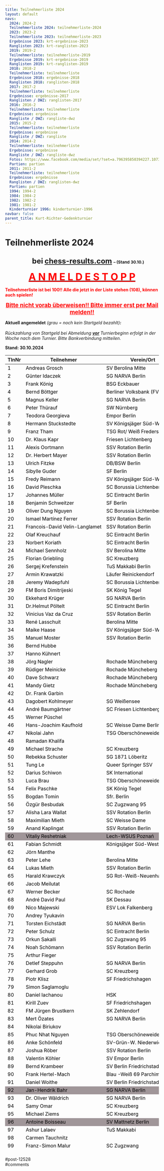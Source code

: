 ```yaml
---
title: Teilnehmerliste 2024 
layout: default
navs:
  2024: 2024-2
  Teilnehmerliste 2024: teilnehmerliste-2024
  2023: 2023-2
  Teilnehmerliste 2023: teilnehmerliste-2023
  Ergebnisse 2023: krt-ergebnisse-2023
  Ranglisten 2023: krt-ranglisten-2023
  2019: 2019-2
  Teilnehmerliste: teilnehmerliste-2019
  Ergebnisse 2019: krt-ergebnisse-2019
  Ranglisten 2019: krt-ranglisten-2019
  2018: 2018-2
  Teilnehmerliste: teilnehmerliste
  Ergebnisse 2018: ergebnisse-2018
  Ranglisten 2018: ranglisten-2018
  2017: 2017-2
  Teilnehmerliste: teilnehmerliste
  Ergebnisse: ergebnisse-2017
  Ranglisten / DWZ: ranglisten-2017
  2016: 2016-2
  Teilnehmerliste: teilnehmerliste
  Ergebnisse: ergebnisse
  Rangliste / DWZ: rangliste-dwz
  2015: 2015-2
  Teilnehmerliste: teilnehmerliste
  Ergebnisse: ergebnisse
  Rangliste / DWZ: rangliste
  2014: 2014-2
  Teilnehmerliste: teilnehmerliste
  Ergebnisse: ergebnisse
  Rangliste / DWZ: rangliste-dwz
  Fotos: https://www.facebook.com/media/set/?set=a.796395850394227.1073741841.214119148621903&type=1
  Partien: partien
  2011: 2011-2
  Teilnehmerliste: teilnehmerliste
  Ergebnisse: ergebnisse
  Ranglisten / DWZ: ranglisten-dwz
  Partien: partien
  1994: 1994-2
  1984: 1984-2
  1982: 1982-2
  1981: 1981-2
  Kinderturnier 1996: kinderturnier-1996
navbar: false
parent_title: Kurt-Richter-Gedenkturnier
---
```

<div class="post-12528 page type-page status-publish hentry" id="post-12528">
<h1 class="entry-title">Teilnehmerliste 2024</h1>
<div class="entry-content">
<h2 style="text-align: center; padding-left: 40px;"><span style="font-size: 18pt;">bei</span> <a href="https://chess-results.com/tnr966814.aspx?lan=0" rel="noopener" target="_blank"><span style="font-size: 18pt;">chess-results.com</span></a> <span style="font-size: 10pt;">– (Stand 30.10.)</span></h2>
<p style="text-align: center;"><span style="text-decoration: underline;"><span style="font-size: 24pt;"><strong><span style="color: #ff0000; text-decoration: underline;">A N M E L D E S T O P P</span></strong></span></span></p>
<p><strong><span style="color: #ff0000;">Teilnehmerliste ist bei 100!! Alle die jetzt in der Liste stehen (108), können auch spielen!</span></strong></p>
<p style="text-align: center;"><span style="text-decoration: underline; font-size: 14pt;"><strong><span style="color: #ff0000; text-decoration: underline;">Bitte nicht vorab überweisen!! Bitte immer erst per Mail melden!!</span></strong></span></p>
<p><strong>Aktuell angemeldet</strong><em> (grau = noch kein Startgeld bezahlt)</em><strong><em>:</em></strong><em><span style="color: #ff0000;"><br/>
</span></em><br/>
<em>Rückzahlung von Startgeld bei Abmeldung <span style="text-decoration: underline;"><strong>vor</strong></span> Turnierbeginn erfolgt in der Woche nach dem Turnier. Bitte Bankverbindung mitteilen.</em></p>
<p><strong>Stand: 30.10.2024</strong></p>
<table class="clean swiss footable" style="width: 100%; height: 2610px;">
<thead>
<tr style="height: 18px;">
<th style="height: 18px;">TlnNr</th>
<th style="height: 18px;">Teilnehmer</th>
<th style="height: 18px;">Verein/Ort</th>
</tr>
</thead>
<tbody>
<tr style="height: 24px;">
<td style="width: 33.3333%; height: 24px;"><span style="color: #000000;">1</span></td>
<td style="width: 33.3333%; height: 24px;"><span style="color: #000000;">Andreas Grosch</span></td>
<td style="width: 33.3333%; height: 24px;"><span style="color: #000000;">SV Berolina Mitte</span></td>
</tr>
<tr style="height: 24px;">
<td style="width: 33.3333%; height: 24px;"><span style="color: #000000;">2</span></td>
<td style="width: 33.3333%; height: 24px;"><span style="color: #000000;">Günter Idaczek</span></td>
<td style="width: 33.3333%; height: 24px;"><span style="color: #000000;">SG NARVA Berlin</span></td>
</tr>
<tr style="height: 24px;">
<td style="width: 33.3333%; height: 24px;"><span style="color: #000000;">3</span></td>
<td style="width: 33.3333%; height: 24px;"><span style="color: #000000;">Frank König</span></td>
<td style="width: 33.3333%; height: 24px;"><span style="color: #000000;">BSG Eckbauer</span></td>
</tr>
<tr style="height: 24px;">
<td style="width: 33.3333%; height: 24px;"><span style="color: #000000;">4</span></td>
<td style="width: 33.3333%; height: 24px;"><span style="color: #000000;">Bernd Böttger</span></td>
<td nowrap="nowrap" style="width: 33.3333%; height: 24px;"><span style="color: #000000;">Berliner Volksbank (FV Schach)</span></td>
</tr>
<tr style="height: 24px;">
<td style="width: 33.3333%; height: 24px;"><span style="color: #000000;">5</span></td>
<td style="width: 33.3333%; height: 24px;"><span style="color: #000000;">Magnus Keller</span></td>
<td style="width: 33.3333%; height: 24px;"><span style="color: #000000;">SG NARVA Berlin</span></td>
</tr>
<tr style="height: 24px;">
<td style="width: 33.3333%; height: 24px;"><span style="color: #000000;">6</span></td>
<td style="width: 33.3333%; height: 24px;"><span style="color: #000000;">Peter Thürauf</span></td>
<td style="width: 33.3333%; height: 24px;"><span style="color: #000000;">SW Nürnberg</span></td>
</tr>
<tr style="height: 24px;">
<td style="width: 33.3333%; height: 24px;"><span style="color: #000000;">7</span></td>
<td style="width: 33.3333%; height: 24px;"><span style="color: #000000;">Teodora Georgieva</span></td>
<td style="width: 33.3333%; height: 24px;"><span style="color: #000000;">Empor Berlin</span></td>
</tr>
<tr style="height: 24px;">
<td style="width: 33.3333%; height: 24px;"><span style="color: #000000;">8</span></td>
<td nowrap="nowrap" style="width: 33.3333%; height: 24px;"><span style="color: #000000;">Hermann Stuckstedte</span></td>
<td style="width: 33.3333%; height: 24px;"><span style="color: #000000;">SV Königsjäger Süd-West e.V.</span></td>
</tr>
<tr style="height: 24px;">
<td style="width: 33.3333%; height: 24px;"><span style="color: #000000;">9</span></td>
<td style="width: 33.3333%; height: 24px;"><span style="color: #000000;">Franz Tham</span></td>
<td style="width: 33.3333%; height: 24px;"><span style="color: #000000;">TSG Rot/ Weiß Fredersdorf</span></td>
</tr>
<tr style="height: 24px;">
<td style="width: 33.3333%; height: 24px;"><span style="color: #000000;">10</span></td>
<td style="width: 33.3333%; height: 24px;"><span style="color: #000000;">Dr. Klaus Kapr</span></td>
<td style="width: 33.3333%; height: 24px;"><span style="color: #000000;">Friesen Lichtenberg</span></td>
</tr>
<tr style="height: 24px;">
<td style="width: 33.3333%; height: 24px;"><span style="color: #000000;">11</span></td>
<td style="width: 33.3333%; height: 24px;"><span style="color: #000000;">Alexis Oortmann</span></td>
<td style="width: 33.3333%; height: 24px;"><span style="color: #000000;">SSV Rotation Berlin</span></td>
</tr>
<tr style="height: 24px;">
<td style="width: 33.3333%; height: 24px;"><span style="color: #000000;">12</span></td>
<td style="width: 33.3333%; height: 24px;"><span style="color: #000000;">Dr. Herbert Mayer</span></td>
<td style="width: 33.3333%; height: 24px;"><span style="color: #000000;">SSV Rotation Berlin</span></td>
</tr>
<tr style="height: 24px;">
<td style="width: 33.3333%; height: 24px;"><span style="color: #000000;">13</span></td>
<td style="width: 33.3333%; height: 24px;"><span style="color: #000000;">Ulrich Fitzke</span></td>
<td style="width: 33.3333%; height: 24px;"><span style="color: #000000;">DB/BSW Berlin</span></td>
</tr>
<tr style="height: 24px;">
<td style="width: 33.3333%; height: 24px;"><span style="color: #000000;">14</span></td>
<td style="width: 33.3333%; height: 24px;"><span style="color: #000000;">Sibylle Guder</span></td>
<td style="width: 33.3333%; height: 24px;"><span style="color: #000000;">SF Berlin</span></td>
</tr>
<tr style="height: 24px;">
<td style="width: 33.3333%; height: 24px;"><span style="color: #000000;">15</span></td>
<td style="width: 33.3333%; height: 24px;"><span style="color: #000000;">Fredy Reimann</span></td>
<td nowrap="nowrap" style="width: 33.3333%; height: 24px;"><span style="color: #000000;">SV Königsjäger Süd-West e.V.</span></td>
</tr>
<tr style="height: 24px;">
<td style="width: 33.3333%; height: 24px;"><span style="color: #000000;">16</span></td>
<td style="width: 33.3333%; height: 24px;"><span style="color: #000000;">David Pleschka</span></td>
<td style="width: 33.3333%; height: 24px;"><span style="color: #000000;">SC Borussia Lichtenberg</span></td>
</tr>
<tr style="height: 24px;">
<td style="width: 33.3333%; height: 24px;"><span style="color: #000000;">17</span></td>
<td style="width: 33.3333%; height: 24px;"><span style="color: #000000;">Johannes Müller</span></td>
<td style="width: 33.3333%; height: 24px;"><span style="color: #000000;">SC Eintracht Berlin</span></td>
</tr>
<tr style="height: 24px;">
<td style="width: 33.3333%; height: 24px;"><span style="color: #000000;">18</span></td>
<td style="width: 33.3333%; height: 24px;"><span style="color: #000000;">Benjamin Schweitzer</span></td>
<td style="width: 33.3333%; height: 24px;"><span style="color: #000000;">SF Berlin</span></td>
</tr>
<tr style="height: 24px;">
<td style="width: 33.3333%; height: 24px;"><span style="color: #000000;">19</span></td>
<td style="width: 33.3333%; height: 24px;"><span style="color: #000000;">Oliver Dung Nguyen</span></td>
<td style="width: 33.3333%; height: 24px;"><span style="color: #000000;">SC Borussia Lichtenberg</span></td>
</tr>
<tr style="height: 24px;">
<td style="width: 33.3333%; height: 24px;"><span style="color: #000000;">20</span></td>
<td nowrap="nowrap" style="width: 33.3333%; height: 24px;"><span style="color: #000000;">Ismael Martínez Ferrer</span></td>
<td style="width: 33.3333%; height: 24px;"><span style="color: #000000;">SSV Rotation Berlin</span></td>
</tr>
<tr style="height: 24px;">
<td style="width: 33.3333%; height: 24px;"><span style="color: #000000;">21</span></td>
<td nowrap="nowrap" style="width: 33.3333%; height: 24px;"><span style="color: #000000;">Francois-David Velin-Langlamet</span></td>
<td style="width: 33.3333%; height: 24px;"><span style="color: #000000;">SSV Rotation Berlin</span></td>
</tr>
<tr style="height: 24px;">
<td style="width: 33.3333%; height: 24px;"><span style="color: #000000;">22</span></td>
<td nowrap="nowrap" style="width: 33.3333%; height: 24px;"><span style="color: #000000;">Olaf Kreuchauf</span></td>
<td style="width: 33.3333%; height: 24px;"><span style="color: #000000;">SC Eintracht Berlin</span></td>
</tr>
<tr style="height: 24px;">
<td style="width: 33.3333%; height: 24px;"><span style="color: #000000;">23</span></td>
<td nowrap="nowrap" style="width: 33.3333%; height: 24px;"><span style="color: #000000;">Norbert Koriath</span></td>
<td style="width: 33.3333%; height: 24px;"><span style="color: #000000;">SC Eintracht Berlin</span></td>
</tr>
<tr style="height: 24px;">
<td style="width: 33.3333%; height: 24px;"><span style="color: #000000;">24</span></td>
<td nowrap="nowrap" style="width: 33.3333%; height: 24px;"><span style="color: #000000;">Michael Sennholz</span></td>
<td style="width: 33.3333%; height: 24px;"><span style="color: #000000;">SV Berolina Mitte</span></td>
</tr>
<tr style="height: 24px;">
<td style="width: 33.3333%; height: 24px;"><span style="color: #000000;">25</span></td>
<td nowrap="nowrap" style="width: 33.3333%; height: 24px;"><span style="color: #000000;">Florian Griebling</span></td>
<td style="width: 33.3333%; height: 24px;"><span style="color: #000000;">SC Kreuzberg</span></td>
</tr>
<tr style="height: 24px;">
<td style="width: 33.3333%; height: 24px;"><span style="color: #000000;">26</span></td>
<td nowrap="nowrap" style="width: 33.3333%; height: 24px;"><span style="color: #000000;">Sergej Krefenstein</span></td>
<td style="width: 33.3333%; height: 24px;"><span style="color: #000000;">TuS Makkabi Berlin</span></td>
</tr>
<tr style="height: 24px;">
<td style="width: 33.3333%; height: 24px;"><span style="color: #000000;">27</span></td>
<td nowrap="nowrap" style="width: 33.3333%; height: 24px;"><span style="color: #000000;">Armin Krawatzki</span></td>
<td style="width: 33.3333%; height: 24px;"><span style="color: #000000;">Läufer Reinickendorf</span></td>
</tr>
<tr style="height: 24px;">
<td style="width: 33.3333%; height: 24px;"><span style="color: #000000;">28</span></td>
<td nowrap="nowrap" style="width: 33.3333%; height: 24px;"><span style="color: #000000;">Jeremy Wadepfuhl</span></td>
<td style="width: 33.3333%; height: 24px;"><span style="color: #000000;">SC Borussia Lichtenberg</span></td>
</tr>
<tr style="height: 24px;">
<td style="width: 33.3333%; height: 24px;"><span style="color: #000000;">29</span></td>
<td nowrap="nowrap" style="width: 33.3333%; height: 24px;"><span style="color: #000000;">FM Boris Dimitrijeski</span></td>
<td style="width: 33.3333%; height: 24px;"><span style="color: #000000;">SK König Tegel</span></td>
</tr>
<tr style="height: 24px;">
<td style="width: 33.3333%; height: 24px;"><span style="color: #000000;">30</span></td>
<td nowrap="nowrap" style="width: 33.3333%; height: 24px;"><span style="color: #000000;">Ekkehard Krüger</span></td>
<td style="width: 33.3333%; height: 24px;"><span style="color: #000000;">SG NARVA Berlin</span></td>
</tr>
<tr style="height: 24px;">
<td style="width: 33.3333%; height: 24px;"><span style="color: #000000;">31</span></td>
<td nowrap="nowrap" style="width: 33.3333%; height: 24px;"><span style="color: #000000;">Dr.Helmut Pöltelt</span></td>
<td style="width: 33.3333%; height: 24px;"><span style="color: #000000;">SC Eintracht Berlin</span></td>
</tr>
<tr style="height: 24px;">
<td style="width: 33.3333%; height: 24px;"><span style="color: #000000;">32</span></td>
<td nowrap="nowrap" style="width: 33.3333%; height: 24px;"><span style="color: #000000;">Vinicius Vaz da Cruz</span></td>
<td style="width: 33.3333%; height: 24px;"><span style="color: #000000;">SSV Rotation Berlin</span></td>
</tr>
<tr style="height: 24px;">
<td style="width: 33.3333%; height: 24px;"><span style="color: #000000;">33</span></td>
<td nowrap="nowrap" style="width: 33.3333%; height: 24px;"><span style="color: #000000;">René Lasschuit</span></td>
<td style="width: 33.3333%; height: 24px;"><span style="color: #000000;">Berolina Mitte</span></td>
</tr>
<tr style="height: 24px;">
<td style="width: 33.3333%; height: 24px;"><span style="color: #000000;">34</span></td>
<td nowrap="nowrap" style="width: 33.3333%; height: 24px;"><span style="color: #000000;">Maike Haase</span></td>
<td style="width: 33.3333%; height: 24px;"><span style="color: #000000;">SV Königsjäger Süd-West</span></td>
</tr>
<tr style="height: 24px;">
<td style="width: 33.3333%; height: 24px;"><span style="color: #000000;">35</span></td>
<td nowrap="nowrap" style="width: 33.3333%; height: 24px;"><span style="color: #000000;">Manuel Moster</span></td>
<td style="width: 33.3333%; height: 24px;"><span style="color: #000000;">SSV Rotation Berlin</span></td>
</tr>
<tr style="height: 24px;">
<td style="width: 33.3333%; height: 24px;"><span style="color: #000000;">36</span></td>
<td nowrap="nowrap" style="width: 33.3333%; height: 24px;"><span style="color: #000000;">Bernd Hubbe</span></td>
<td style="width: 33.3333%; height: 24px;"></td>
</tr>
<tr style="height: 24px;">
<td style="width: 33.3333%; height: 24px;"><span style="color: #000000;">37</span></td>
<td nowrap="nowrap" style="width: 33.3333%; height: 24px;"><span style="color: #000000;">Hanno Kühnert</span></td>
<td style="width: 33.3333%; height: 24px;"></td>
</tr>
<tr style="height: 24px;">
<td style="width: 33.3333%; height: 24px;"><span style="color: #000000;">38</span></td>
<td nowrap="nowrap" style="width: 33.3333%; height: 24px;"><span style="color: #000000;">Jörg Nagler</span></td>
<td style="width: 33.3333%; height: 24px;"><span style="color: #000000;">Rochade Müncheberg</span></td>
</tr>
<tr style="height: 24px;">
<td style="width: 33.3333%; height: 24px;"><span style="color: #000000;">39</span></td>
<td nowrap="nowrap" style="width: 33.3333%; height: 24px;"><span style="color: #000000;">Rüdiger Meinicke</span></td>
<td style="width: 33.3333%; height: 24px;"><span style="color: #000000;">Rochade Müncheberg</span></td>
</tr>
<tr style="height: 24px;">
<td style="width: 33.3333%; height: 24px;"><span style="color: #000000;">40</span></td>
<td nowrap="nowrap" style="width: 33.3333%; height: 24px;"><span style="color: #000000;">Dave Schwarz</span></td>
<td style="width: 33.3333%; height: 24px;"><span style="color: #000000;">Rochade Müncheberg</span></td>
</tr>
<tr style="height: 24px;">
<td style="width: 33.3333%; height: 24px;"><span style="color: #000000;">41</span></td>
<td nowrap="nowrap" style="width: 33.3333%; height: 24px;"><span style="color: #000000;">Mandy Gietz</span></td>
<td style="width: 33.3333%; height: 24px;"><span style="color: #000000;">Rochade Müncheberg</span></td>
</tr>
<tr style="height: 24px;">
<td style="width: 33.3333%; height: 24px;"><span style="color: #000000;">42</span></td>
<td nowrap="nowrap" style="width: 33.3333%; height: 24px;"><span style="color: #000000;">Dr. Frank Garbin</span></td>
<td style="width: 33.3333%; height: 24px;"></td>
</tr>
<tr style="height: 24px;">
<td style="width: 33.3333%; height: 24px;"><span style="color: #000000;">43</span></td>
<td nowrap="nowrap" style="width: 33.3333%; height: 24px;"><span style="color: #000000;">Dagobert Kohlmeyer</span></td>
<td style="width: 33.3333%; height: 24px;"><span style="color: #000000;">SG Weißensee</span></td>
</tr>
<tr style="height: 24px;">
<td style="width: 33.3333%; height: 24px;"><span style="color: #000000;">44</span></td>
<td nowrap="nowrap" style="width: 33.3333%; height: 24px;"><span style="color: #000000;">André Baumgärtner</span></td>
<td style="width: 33.3333%; height: 24px;"><span style="color: #000000;">SC Friesen Lichtenberg</span></td>
</tr>
<tr style="height: 24px;">
<td style="width: 33.3333%; height: 24px;"><span style="color: #000000;">45</span></td>
<td nowrap="nowrap" style="width: 33.3333%; height: 24px;"><span style="color: #000000;">Werner Püschel</span></td>
<td style="width: 33.3333%; height: 24px;"></td>
</tr>
<tr style="height: 24px;">
<td style="width: 33.3333%; height: 24px;"><span style="color: #000000;">46</span></td>
<td nowrap="nowrap" style="width: 33.3333%; height: 24px;"><span style="color: #000000;">Hans-Joachim Kaufhold</span></td>
<td style="width: 33.3333%; height: 24px;"><span style="color: #000000;">SC Weisse Dame Berlin</span></td>
</tr>
<tr style="height: 24px;">
<td style="width: 33.3333%; height: 24px;"><span style="color: #000000;">47</span></td>
<td nowrap="nowrap" style="width: 33.3333%; height: 24px;"><span style="color: #000000;">Nikolai Jahn</span></td>
<td style="width: 33.3333%; height: 24px;"><span style="color: #000000;">TSG Oberschöneweide</span></td>
</tr>
<tr style="height: 24px;">
<td style="width: 33.3333%; height: 24px;"><span style="color: #000000;">48</span></td>
<td nowrap="nowrap" style="width: 33.3333%; height: 24px;"><span style="color: #000000;">Ramadan Khalifa</span></td>
<td style="width: 33.3333%; height: 24px;"></td>
</tr>
<tr style="height: 24px;">
<td style="width: 33.3333%; height: 24px;"><span style="color: #000000;">49</span></td>
<td nowrap="nowrap" style="width: 33.3333%; height: 24px;"><span style="color: #000000;">Michael Strache</span></td>
<td style="width: 33.3333%; height: 24px;"><span style="color: #000000;">SC Kreuzberg</span></td>
</tr>
<tr style="height: 24px;">
<td style="width: 33.3333%; height: 24px;"><span style="color: #000000;">50</span></td>
<td nowrap="nowrap" style="width: 33.3333%; height: 24px;"><span style="color: #000000;">Rebekka Schuster</span></td>
<td style="width: 33.3333%; height: 24px;"><span style="color: #000000;">SG 1871 Löberitz</span></td>
</tr>
<tr style="height: 24px;">
<td style="width: 33.3333%; height: 24px;"><span style="color: #000000;">51</span></td>
<td nowrap="nowrap" style="width: 33.3333%; height: 24px;"><span style="color: #000000;">Tung Le</span></td>
<td style="width: 33.3333%; height: 24px;"><span style="color: #000000;">Queer Springer SSV</span></td>
</tr>
<tr style="height: 24px;">
<td style="width: 33.3333%; height: 24px;"><span style="color: #000000;">52</span></td>
<td nowrap="nowrap" style="width: 33.3333%; height: 24px;"><span style="color: #000000;">Darius Schiwon</span></td>
<td style="width: 33.3333%; height: 24px;"><span style="color: #000000;">SK International</span></td>
</tr>
<tr style="height: 24px;">
<td style="width: 33.3333%; height: 24px;"><span style="color: #000000;">53</span></td>
<td nowrap="nowrap" style="width: 33.3333%; height: 24px;"><span style="color: #000000;">Luca Brau</span></td>
<td style="width: 33.3333%; height: 24px;"><span style="color: #000000;">TSG Oberschöneweide</span></td>
</tr>
<tr style="height: 24px;">
<td style="width: 33.3333%; height: 24px;"><span style="color: #000000;">54</span></td>
<td nowrap="nowrap" style="width: 33.3333%; height: 24px;"><span style="color: #000000;">Felix Paschke</span></td>
<td style="width: 33.3333%; height: 24px;"><span style="color: #000000;">SK König Tegel</span></td>
</tr>
<tr style="height: 24px;">
<td style="width: 33.3333%; height: 24px;"><span style="color: #000000;">55</span></td>
<td nowrap="nowrap" style="width: 33.3333%; height: 24px;"><span style="color: #000000;">Bogdan Tomin</span></td>
<td style="width: 33.3333%; height: 24px;"><span style="color: #000000;">Sfr. Berlin</span></td>
</tr>
<tr style="height: 24px;">
<td style="width: 33.3333%; height: 24px;"><span style="color: #000000;">56</span></td>
<td nowrap="nowrap" style="width: 33.3333%; height: 24px;"><span style="color: #000000;">Özgür Besbudak</span></td>
<td style="width: 33.3333%; height: 24px;"><span style="color: #000000;">SC Zugzwang 95</span></td>
</tr>
<tr style="height: 24px;">
<td style="width: 33.3333%; height: 24px;"><span style="color: #000000;">57</span></td>
<td nowrap="nowrap" style="width: 33.3333%; height: 24px;"><span style="color: #000000;">Alisha Lara Wallat</span></td>
<td style="width: 33.3333%; height: 24px;"><span style="color: #000000;">SSV Rotation Berlin</span></td>
</tr>
<tr style="height: 24px;">
<td style="width: 33.3333%; height: 24px;"><span style="color: #000000;">58</span></td>
<td nowrap="nowrap" style="width: 33.3333%; height: 24px;"><span style="color: #000000;">Maximilian Mieth</span></td>
<td style="width: 33.3333%; height: 24px;"><span style="color: #000000;">SC Weisse Dame</span></td>
</tr>
<tr style="height: 24px;">
<td style="width: 33.3333%; height: 24px;"><span style="color: #000000;">59</span></td>
<td nowrap="nowrap" style="width: 33.3333%; height: 24px;"><span style="color: #000000;">Anand Kaplingat</span></td>
<td style="width: 33.3333%; height: 24px;"><span style="color: #000000;">SSV Rotation Berlin</span></td>
</tr>
<tr style="background-color: #a09699;">
<td style="width: 33.3333%; height: 24px;"><span style="color: #000000;">60</span></td>
<td nowrap="nowrap" style="width: 33.3333%; height: 24px;"><span style="color: #000000;">Vitaliy Reshetniak</span></td>
<td style="width: 33.3333%; height: 24px;"><span style="color: #000000;">Lech-WSUS Poznań</span></td>
</tr>
<tr style="height: 24px;">
<td style="width: 33.3333%; height: 24px;"><span style="color: #000000;">61</span></td>
<td nowrap="nowrap" style="width: 33.3333%; height: 24px;"><span style="color: #000000;">Fabian Schmidt</span></td>
<td style="width: 33.3333%; height: 24px;"><span style="color: #000000;">Königsjäger Süd-West</span></td>
</tr>
<tr style="height: 24px;">
<td style="width: 33.3333%; height: 24px;"><span style="color: #000000;">62</span></td>
<td nowrap="nowrap" style="width: 33.3333%; height: 24px;"><span style="color: #000000;">Jörn Manthe</span></td>
<td style="width: 33.3333%; height: 24px;"></td>
</tr>
<tr style="height: 24px;">
<td style="width: 33.3333%; height: 24px;"><span style="color: #000000;">63</span></td>
<td nowrap="nowrap" style="width: 33.3333%; height: 24px;"><span style="color: #000000;">Peter Lehe</span></td>
<td style="width: 33.3333%; height: 24px;"><span style="color: #000000;">Berolina Mitte</span></td>
</tr>
<tr style="height: 24px;">
<td style="width: 33.3333%; height: 24px;"><span style="color: #000000;">64</span></td>
<td nowrap="nowrap" style="width: 33.3333%; height: 24px;"><span style="color: #000000;">Lukas Mieth</span></td>
<td style="width: 33.3333%; height: 24px;"><span style="color: #000000;">SSV Rotation Berlin</span></td>
</tr>
<tr style="height: 24px;">
<td style="width: 33.3333%; height: 24px;"><span style="color: #000000;">65</span></td>
<td nowrap="nowrap" style="width: 33.3333%; height: 24px;"><span style="color: #000000;">Harald Krawczyk</span></td>
<td style="width: 33.3333%; height: 24px;"><span style="color: #000000;">SG Rot-Weiß-Neuenhagen</span></td>
</tr>
<tr style="height: 24px;">
<td style="width: 33.3333%; height: 24px;"><span style="color: #000000;">66</span></td>
<td nowrap="nowrap" style="width: 33.3333%; height: 24px;"><span style="color: #000000;">Jacob Meilutat</span></td>
<td style="width: 33.3333%; height: 24px;"></td>
</tr>
<tr style="height: 24px;">
<td style="width: 33.3333%; height: 24px;"><span style="color: #000000;">67</span></td>
<td nowrap="nowrap" style="width: 33.3333%; height: 24px;"><span style="color: #000000;">Werner Becker</span></td>
<td style="width: 33.3333%; height: 24px;"><span style="color: #000000;">SC Rochade</span></td>
</tr>
<tr style="height: 24px;">
<td style="width: 33.3333%; height: 24px;"><span style="color: #000000;">68</span></td>
<td nowrap="nowrap" style="width: 33.3333%; height: 24px;"><span style="color: #000000;">André David Paul</span></td>
<td style="width: 33.3333%; height: 24px;"><span style="color: #000000;">SK Dessau</span></td>
</tr>
<tr style="height: 24px;">
<td style="width: 33.3333%; height: 24px;"><span style="color: #000000;">69</span></td>
<td nowrap="nowrap" style="width: 33.3333%; height: 24px;"><span style="color: #000000;">Nico Majewski</span></td>
<td style="width: 33.3333%; height: 24px;"><span style="color: #000000;">ESV Lok Falkenberg</span></td>
</tr>
<tr style="height: 24px;">
<td style="width: 33.3333%; height: 24px;"><span style="color: #000000;">70</span></td>
<td nowrap="nowrap" style="width: 33.3333%; height: 24px;"><span style="color: #000000;">Andrey Tyukavin</span></td>
<td style="width: 33.3333%; height: 24px;"></td>
</tr>
<tr style="height: 24px;">
<td style="width: 33.3333%; height: 24px;"><span style="color: #000000;">71</span></td>
<td nowrap="nowrap" style="width: 33.3333%; height: 24px;"><span style="color: #000000;">Torsten Eichstädt</span></td>
<td style="width: 33.3333%; height: 24px;"><span style="color: #000000;">SG NARVA Berlin</span></td>
</tr>
<tr style="height: 24px;">
<td style="width: 33.3333%; height: 24px;"><span style="color: #000000;">72</span></td>
<td nowrap="nowrap" style="width: 33.3333%; height: 24px;"><span style="color: #000000;">Peter Schulz</span></td>
<td style="width: 33.3333%; height: 24px;"><span style="color: #000000;">SC Eintracht Berlin</span></td>
</tr>
<tr style="height: 24px;">
<td style="width: 33.3333%; height: 24px;"><span style="color: #000000;">73</span></td>
<td nowrap="nowrap" style="width: 33.3333%; height: 24px;"><span style="color: #000000;">Orkun Sakalli</span></td>
<td style="width: 33.3333%; height: 24px;"><span style="color: #000000;">SC Zugzwang 95</span></td>
</tr>
<tr style="height: 24px;">
<td style="width: 33.3333%; height: 24px;"><span style="color: #000000;">74</span></td>
<td nowrap="nowrap" style="width: 33.3333%; height: 24px;"><span style="color: #000000;">Noah Schömann</span></td>
<td style="width: 33.3333%; height: 24px;"><span style="color: #000000;">SSV Rotation Berlin</span></td>
</tr>
<tr style="height: 24px;">
<td style="width: 33.3333%; height: 24px;"><span style="color: #000000;">75</span></td>
<td nowrap="nowrap" style="width: 33.3333%; height: 24px;"><span style="color: #000000;">Arthur Fieger</span></td>
<td style="width: 33.3333%; height: 24px;"></td>
</tr>
<tr style="height: 24px;">
<td style="width: 33.3333%; height: 24px;"><span style="color: #000000;">76</span></td>
<td nowrap="nowrap" style="width: 33.3333%; height: 24px;"><span style="color: #000000;">Detlef Steppuhn</span></td>
<td style="width: 33.3333%; height: 24px;"><span style="color: #000000;">SG NARVA Berlin</span></td>
</tr>
<tr style="height: 24px;">
<td style="width: 33.3333%; height: 24px;"><span style="color: #000000;">77</span></td>
<td nowrap="nowrap" style="width: 33.3333%; height: 24px;"><span style="color: #000000;">Gerhard Grob</span></td>
<td style="width: 33.3333%; height: 24px;"><span style="color: #000000;">SC Kreuzberg</span></td>
</tr>
<tr style="height: 24px;">
<td style="width: 33.3333%; height: 24px;"><span style="color: #000000;">78</span></td>
<td nowrap="nowrap" style="width: 33.3333%; height: 24px;"><span style="color: #000000;">Piotr Klisz</span></td>
<td style="width: 33.3333%; height: 24px;"><span style="color: #000000;">SF Friedrichshagen</span></td>
</tr>
<tr style="height: 24px;">
<td style="width: 33.3333%; height: 24px;"><span style="color: #000000;">79</span></td>
<td nowrap="nowrap" style="width: 33.3333%; height: 24px;"><span style="color: #000000;">Simon Saglamoglu</span></td>
<td style="width: 33.3333%; height: 24px;"></td>
</tr>
<tr style="height: 24px;">
<td style="width: 33.3333%; height: 24px;"><span style="color: #000000;">80</span></td>
<td nowrap="nowrap" style="width: 33.3333%; height: 24px;"><span style="color: #000000;">Daniel Iachanou</span></td>
<td style="width: 33.3333%; height: 24px;"><span style="color: #000000;">HSK</span></td>
</tr>
<tr style="height: 24px;">
<td style="width: 33.3333%; height: 24px;"><span style="color: #000000;">81</span></td>
<td nowrap="nowrap" style="width: 33.3333%; height: 24px;"><span style="color: #000000;">Kirill Zuev</span></td>
<td style="width: 33.3333%; height: 24px;"><span style="color: #000000;">SF Friedrichshagen</span></td>
</tr>
<tr style="height: 24px;">
<td style="width: 33.3333%; height: 24px;"><span style="color: #000000;">82</span></td>
<td nowrap="nowrap" style="width: 33.3333%; height: 24px;"><span style="color: #000000;">FM Jürgen Brustkern</span></td>
<td style="width: 33.3333%; height: 24px;"><span style="color: #000000;">SK Zehlendorf</span></td>
</tr>
<tr style="height: 24px;">
<td style="width: 33.3333%; height: 24px;"><span style="color: #000000;">83</span></td>
<td nowrap="nowrap" style="width: 33.3333%; height: 24px;"><span style="color: #000000;">Mert Özates</span></td>
<td style="width: 33.3333%; height: 24px;"><span style="color: #000000;">SG NARVA Berlin</span></td>
</tr>
<tr style="height: 24px;">
<td style="width: 33.3333%; height: 24px;"><span style="color: #000000;">84</span></td>
<td nowrap="nowrap" style="width: 33.3333%; height: 24px;"><span style="color: #000000;">Nikolai Biriukov</span></td>
<td style="width: 33.3333%; height: 24px;"></td>
</tr>
<tr style="height: 24px;">
<td style="width: 33.3333%; height: 24px;"><span style="color: #000000;">85</span></td>
<td nowrap="nowrap" style="width: 33.3333%; height: 24px;"><span style="color: #000000;">Phuc Nhat Nguyen</span></td>
<td style="width: 33.3333%; height: 24px;"><span style="color: #000000;">TSG Oberschöneweide</span></td>
</tr>
<tr style="height: 24px;">
<td style="width: 33.3333%; height: 24px;"><span style="color: #000000;">86</span></td>
<td nowrap="nowrap" style="width: 33.3333%; height: 24px;"><span style="color: #000000;">Anke Schönfeld</span></td>
<td style="width: 33.3333%; height: 24px;"><span style="color: #000000;">SV-Grün-W. Niederwiesa</span></td>
</tr>
<tr style="height: 24px;">
<td style="width: 33.3333%; height: 24px;"><span style="color: #000000;">87</span></td>
<td nowrap="nowrap" style="width: 33.3333%; height: 24px;"><span style="color: #000000;">Joshua Röber</span></td>
<td style="width: 33.3333%; height: 24px;"><span style="color: #000000;">SSV Rotation Berlin</span></td>
</tr>
<tr style="height: 24px;">
<td style="width: 33.3333%; height: 24px;"><span style="color: #000000;">88</span></td>
<td nowrap="nowrap" style="width: 33.3333%; height: 24px;"><span style="color: #000000;">Valentin Köhler</span></td>
<td style="width: 33.3333%; height: 24px;"><span style="color: #000000;">SV Empor Berlin</span></td>
</tr>
<tr style="height: 24px;">
<td style="width: 33.3333%; height: 24px;"><span style="color: #000000;">89</span></td>
<td nowrap="nowrap" style="width: 33.3333%; height: 24px;"><span style="color: #000000;">Bernd Krambeer</span></td>
<td style="width: 33.3333%; height: 24px;"><span style="color: #000000;">SV Berlin Friedrichstadt</span></td>
</tr>
<tr style="height: 24px;">
<td style="width: 33.3333%; height: 24px;"><span style="color: #000000;">90</span></td>
<td nowrap="nowrap" style="width: 33.3333%; height: 24px;"><span style="color: #000000;">Frank Hertel-Mach</span></td>
<td style="width: 33.3333%; height: 24px;"><span style="color: #000000;">Blau -Weiß 69 Parchim</span></td>
</tr>
<tr style="height: 24px;">
<td style="width: 33.3333%; height: 24px;"><span style="color: #000000;">91</span></td>
<td nowrap="nowrap" style="width: 33.3333%; height: 24px;"><span style="color: #000000;">Daniel Woithe</span></td>
<td style="width: 33.3333%; height: 24px;"><span style="color: #000000;">SV Berlin Friedrichstadt</span></td>
</tr>
<tr style="background-color: #a09699;">
<td style="width: 33.3333%; height: 24px;"><span style="color: #000000;">92</span></td>
<td nowrap="nowrap" style="width: 33.3333%; height: 24px;"><span style="color: #000000;">Jan-Hendrik Bahr</span></td>
<td style="width: 33.3333%; height: 24px;"><span style="color: #000000;">SG NARVA Berlin</span></td>
</tr>
<tr style="height: 24px;">
<td style="width: 33.3333%; height: 24px;"><span style="color: #000000;">93</span></td>
<td nowrap="nowrap" style="width: 33.3333%; height: 24px;"><span style="color: #000000;">Dr. Oliver Wäldrich</span></td>
<td style="width: 33.3333%; height: 24px;"><span style="color: #000000;">SG NARVA Berlin</span></td>
</tr>
<tr style="height: 24px;">
<td style="width: 33.3333%; height: 24px;"><span style="color: #000000;">94</span></td>
<td nowrap="nowrap" style="width: 33.3333%; height: 24px;"><span style="color: #000000;">Samy Omar</span></td>
<td style="width: 33.3333%; height: 24px;"><span style="color: #000000;">SC Kreuzberg</span></td>
</tr>
<tr style="height: 24px;">
<td style="width: 33.3333%; height: 24px;"><span style="color: #000000;">95</span></td>
<td nowrap="nowrap" style="width: 33.3333%; height: 24px;"><span style="color: #000000;">Michael Ziems</span></td>
<td style="width: 33.3333%; height: 24px;"><span style="color: #000000;">SC Kreuzberg</span></td>
</tr>
<tr style="background-color: #a09699;">
<td style="width: 33.3333%; height: 24px;"><span style="color: #000000;">96</span></td>
<td nowrap="nowrap" style="width: 33.3333%; height: 24px;"><span style="color: #000000;">Antoine Boisseau</span></td>
<td style="width: 33.3333%; height: 24px;"><span style="color: #000000;">SV Mattnetz Berlin</span></td>
</tr>
<tr style="height: 24px;">
<td style="width: 33.3333%; height: 24px;"><span style="color: #000000;">97</span></td>
<td nowrap="nowrap" style="width: 33.3333%; height: 24px;"><span style="color: #000000;">Ashur Lalaev</span></td>
<td style="width: 33.3333%; height: 24px;"><span style="color: #000000;">TuS Makkabi</span></td>
</tr>
<tr style="height: 24px;">
<td style="width: 33.3333%; height: 24px;"><span style="color: #000000;">98</span></td>
<td nowrap="nowrap" style="width: 33.3333%; height: 24px;"><span style="color: #000000;">Carmen Tauchnitz</span></td>
<td style="width: 33.3333%; height: 24px;"></td>
</tr>
<tr style="height: 24px;">
<td style="width: 33.3333%; height: 24px;"><span style="color: #000000;">99</span></td>
<td nowrap="nowrap" style="width: 33.3333%; height: 24px;"><span style="color: #000000;">Franz-Simon Malur</span></td>
<td style="width: 33.3333%; height: 24px;"><span style="color: #000000;">SC Zugzwang</span></td>
</tr>
<tr style="height: 24px;">
<td style="width: 33.3333%; height: 24px;"><span style="color: #000000;">100</span></td>
<td nowrap="nowrap" style="width: 33.3333%; height: 24px;"><span style="color: #000000;">Andreas Sauermann</span></td>
<td style="width: 33.3333%; height: 24px;"></td>
</tr>
<tr style="background-color: #a09699;">
<td style="width: 33.3333%; height: 24px;"><span style="color: #000000;">101</span></td>
<td nowrap="nowrap" style="width: 33.3333%; height: 24px;"><span style="color: #000000;">Christian Timm</span></td>
<td style="width: 33.3333%; height: 24px;"><span style="color: #000000;">Königsspringer Herzberg</span></td>
</tr>
<tr style="height: 24px;">
<td style="width: 33.3333%; height: 24px;"><span style="color: #000000;">102</span></td>
<td nowrap="nowrap" style="width: 33.3333%; height: 24px;"><span style="color: #000000;">Kumar Amod</span></td>
<td style="width: 33.3333%; height: 24px;"><span style="color: #000000;">TSV Mariendorf 1897</span></td>
</tr>
<tr style="height: 24px;">
<td style="width: 33.3333%; height: 24px;"><span style="color: #000000;">103</span></td>
<td nowrap="nowrap" style="width: 33.3333%; height: 24px;"><span style="color: #000000;">Gerrit Geldner</span></td>
<td style="width: 33.3333%; height: 24px;"><span style="color: #000000;">SC Kreuzberg</span></td>
</tr>
<tr style="background-color: #a09699;">
<td style="width: 33.3333%; height: 24px;"><span style="color: #000000;">104</span></td>
<td nowrap="nowrap" style="width: 33.3333%; height: 24px;"><span style="color: #000000;">Johannes Markmann</span></td>
<td style="width: 33.3333%; height: 24px;"><span style="color: #000000;">SG NARVA Berlin</span></td>
</tr>
<tr style="background-color: #a09699;">
<td style="width: 33.3333%; height: 24px;"><span style="color: #000000;">105</span></td>
<td nowrap="nowrap" style="width: 33.3333%; height: 24px;"><span style="color: #000000;">Matthias Bolk</span></td>
<td style="width: 33.3333%; height: 24px;"><span style="color: #000000;">SC Kreuzberg</span></td>
</tr>
<tr style="background-color: #a09699;">
<td style="width: 33.3333%; height: 24px;"><span style="color: #000000;">106</span></td>
<td nowrap="nowrap" style="width: 33.3333%; height: 24px;"><span style="color: #000000;">Michael Gliencke</span></td>
<td style="width: 33.3333%; height: 24px;"><span style="color: #000000;">SC Kreuzberg</span></td>
</tr>
<tr>
<td style="width: 33.3333%; height: 24px;"><span style="color: #000000;">107</span></td>
<td nowrap="nowrap" style="width: 33.3333%; height: 24px;">Carlos David Argote</td>
<td style="width: 33.3333%; height: 24px;"><span style="color: #000000;">SK Zehlendorf</span></td>
</tr>
<tr style="background-color: #a09699;">
<td style="width: 33.3333%; height: 24px;"><span style="color: #000000;">108</span></td>
<td nowrap="nowrap" style="width: 33.3333%; height: 24px;">Lukas von Kraft</td>
<td style="width: 33.3333%; height: 24px;"><span style="color: #000000;">SG NARVA Berlin</span></td>
</tr>
</tbody>
</table>
</div><!-- .entry-content -->
</div> #post-12528 
<div id="comments">
</div> #comments 
